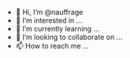 - 👋 Hi, I’m @nauffrage
- 👀 I’m interested in ...
- 🌱 I’m currently learning ...
- 💞️ I’m looking to collaborate on ...
- 📫 How to reach me ...

<!---
nauffrage/nauffrage is a ✨ special ✨ repository because its `README.md` (this file) appears on your GitHub profile.
You can click the Preview link to take a look at your changes.
--->
